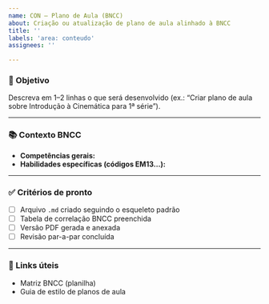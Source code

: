 ```yaml
---
name: CON – Plano de Aula (BNCC)
about: Criação ou atualização de plano de aula alinhado à BNCC
title: ''
labels: 'area: conteudo'
assignees: ''

---
```


### 🎯 Objetivo
Descreva em 1–2 linhas o que será desenvolvido (ex.: “Criar plano de aula sobre Introdução à Cinemática para 1ª série”).

---

### 📚 Contexto BNCC
- **Competências gerais:**  
- **Habilidades específicas (códigos EM13…):**  

---

### ✅ Critérios de pronto
- [ ] Arquivo `.md` criado seguindo o esqueleto padrão  
- [ ] Tabela de correlação BNCC preenchida  
- [ ] Versão PDF gerada e anexada  
- [ ] Revisão par-a-par concluída  

---

### 🔗 Links úteis
- Matriz BNCC (planilha)  
- Guia de estilo de planos de aula
